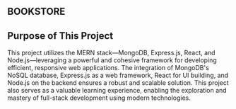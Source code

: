 ## BOOKSTORE 

## __Purpose of This Project__

This project utilizes the MERN stack—MongoDB, Express.js, React, and Node.js—leveraging a powerful and cohesive framework for developing efficient, responsive web applications. The integration of MongoDB's NoSQL database, Express.js as a web framework, React for UI building, and Node.js on the backend ensures a robust and scalable solution. This project also serves as a valuable learning experience, enabling the exploration and mastery of full-stack development using modern technologies.
